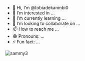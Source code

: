 - 👋 Hi, I’m @tobiadekanmbi0
- 👀 I’m interested in ...
- 🌱 I’m currently learning ...
- 💞️ I’m looking to collaborate on ...
- 📫 How to reach me ...
- 😄 Pronouns: ...
- ⚡ Fun fact: ...

<!---
tobiadekanmbi0/tobiadekanmbi0 is a ✨ special ✨ repository because its `README.md` (this file) appears on your GitHub profile.
You can click the Preview link to take a look at your changes.
--->
![sammy3](https://github.com/user-attachments/assets/f4a0b4e1-bda4-4f68-a679-3ef9688445f6)

